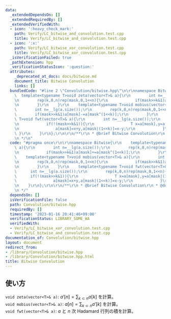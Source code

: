 ```yaml
---
data:
  _extendedDependsOn: []
  _extendedRequiredBy: []
  _extendedVerifiedWith:
  - icon: ':heavy_check_mark:'
    path: Verify/LC_bitwise_and_convolution.test.cpp
    title: Verify/LC_bitwise_and_convolution.test.cpp
  - icon: ':x:'
    path: Verify/LC_bitwise_xor_convolution.test.cpp
    title: Verify/LC_bitwise_xor_convolution.test.cpp
  _isVerificationFailed: true
  _pathExtension: hpp
  _verificationStatusIcon: ':question:'
  attributes:
    _deprecated_at_docs: docs/bitwise.md
    document_title: Bitwise Convolution
    links: []
  bundledCode: "#line 2 \"Convolution/bitwise.hpp\"\n\r\nnamespace Bitwise{\r\n  \
    \  template<typename T>void zeta(vector<T>& a){\r\n        int n=__lg(a.size());\r\
    \n        rep(k,0,n)rep(mask,0,1<<n){\r\n            if(mask>>k&1)a[mask]+=a[mask^(1<<k)];\r\
    \n        }\r\n    }\r\n    template<typename T>void mobius(vector<T>& a){\r\n\
    \        int n=__lg(a.size());\r\n        rep(k,0,n)rep(mask,0,1<<n){\r\n    \
    \        if(mask>>k&1)a[mask]-=a[mask^(1<<k)];\r\n        }\r\n    }\r\n    template<typename\
    \ T>void fwt(vector<T>& a){\r\n        int n=__lg(a.size());\r\n        rep(k,0,n)rep(mask,0,1<<n){\r\
    \n            if(!(mask>>k&1)){\r\n                T x=a[mask],y=a[mask|(1<<k)];\r\
    \n                a[mask]=x+y,a[mask|(1<<k)]=x-y;\r\n            }\r\n       \
    \ }\r\n    }\r\n};\r\n\r\n/**\r\n * @brief Bitwise Convolution\r\n * @docs docs/bitwise.md\r\
    \n */\n"
  code: "#pragma once\r\n\r\nnamespace Bitwise{\r\n    template<typename T>void zeta(vector<T>&\
    \ a){\r\n        int n=__lg(a.size());\r\n        rep(k,0,n)rep(mask,0,1<<n){\r\
    \n            if(mask>>k&1)a[mask]+=a[mask^(1<<k)];\r\n        }\r\n    }\r\n\
    \    template<typename T>void mobius(vector<T>& a){\r\n        int n=__lg(a.size());\r\
    \n        rep(k,0,n)rep(mask,0,1<<n){\r\n            if(mask>>k&1)a[mask]-=a[mask^(1<<k)];\r\
    \n        }\r\n    }\r\n    template<typename T>void fwt(vector<T>& a){\r\n  \
    \      int n=__lg(a.size());\r\n        rep(k,0,n)rep(mask,0,1<<n){\r\n      \
    \      if(!(mask>>k&1)){\r\n                T x=a[mask],y=a[mask|(1<<k)];\r\n\
    \                a[mask]=x+y,a[mask|(1<<k)]=x-y;\r\n            }\r\n        }\r\
    \n    }\r\n};\r\n\r\n/**\r\n * @brief Bitwise Convolution\r\n * @docs docs/bitwise.md\r\
    \n */"
  dependsOn: []
  isVerificationFile: false
  path: Convolution/bitwise.hpp
  requiredBy: []
  timestamp: '2023-01-16 20:41:46+09:00'
  verificationStatus: LIBRARY_SOME_WA
  verifiedWith:
  - Verify/LC_bitwise_xor_convolution.test.cpp
  - Verify/LC_bitwise_and_convolution.test.cpp
documentation_of: Convolution/bitwise.hpp
layout: document
redirect_from:
- /library/Convolution/bitwise.hpp
- /library/Convolution/bitwise.hpp.html
title: Bitwise Convolution
---
```

## 使い方

`void zeta(vector<T>& a)`: $a'[n]=\sum_{k \subset n} a[k]$ を計算。  
`void mobius(vector<T>& a)`: $a[n]=\sum_{k \subset n} a'[k]$ を計算。  
`void fwt(vector<T>& a)`: $a$ と $n$ 次 Hadamard 行列の積を計算。